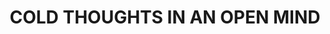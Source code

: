 ---
layout: piece
order: "05"
title: COLD THOUGHTS IN AN OPEN MIND
year: 2018
spotify_link: https://open.spotify.com/album/1rwPF09QcmmneqXZozXJpZ?highlight=spotify:track:77kmIEKkBnkMGxCaciYwCk
google_link: https://play.google.com/store/music/album/Jarran_Ahaz_Cold_Thoughts_in_an_Open_Mind?id=B2v4j5vynhwstlyu7ebv3k3q4cy&hl=en
apple_link: https://music.apple.com/us/album/cold-thoughts-in-an-open-mind-single/1343900536
amazon_link: https://www.amazon.com/Cold-Thoughts-Open-Mind-Jarran/dp/B079K2C8F5/ref=sr_1_6?keywords=Jarran+Ahaz&qid=1582515495&s=dmusic&search-type=ss&sr=1-6
---